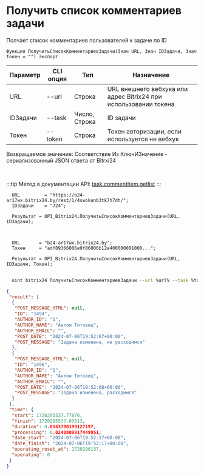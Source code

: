 ﻿---
sidebar_position: 1
---

# Получить список комментариев задачи
 Полчает список комментариев пользователей к задаче по ID



`Функция ПолучитьСписокКомментариевЗадачи(Знач URL, Знач IDЗадачи, Знач Токен = "") Экспорт`

  | Параметр | CLI опция | Тип | Назначение |
  |-|-|-|-|
  | URL | --url | Строка | URL внешнего вебхука или адрес Bitrix24 при использовании токена |
  | IDЗадачи | --task | Число, Строка | ID задачи |
  | Токен | --token | Строка | Токен авторизации, если используется не вебхук |

  
  Возвращаемое значение:   Соответствие Из КлючИЗначение - сериализованный JSON ответа от Bitrxi24

<br/>

:::tip
Метод в документации API: [task.commentitem.getlist](https://dev.1c-bitrix.ru/rest_help/tasks/task/commentitem/getlist.php)
:::
<br/>


```bsl title="Пример кода"
  URL         = "https://b24-ar17wx.bitrix24.by/rest/1/4swokunb3tk7h7dt/";
  IDЗадачи    = "724";
  
  Результат = OPI_Bitrix24.ПолучитьСписокКомментариевЗадачи(URL, IDЗадачи);
  
  
  
  URL       = "b24-ar17wx.bitrix24.by";
  Токен     = "adf89366006e9f06006b12e400000001000...";
  
  Результат = OPI_Bitrix24.ПолучитьСписокКомментариевЗадачи(URL, IDЗадачи, Токен);
```
	


```sh title="Пример команды CLI"
    
  oint bitrix24 ПолучитьСписокКомментариевЗадачи --url %url% --task %task% --filter %filter% --token %token%

```

```json title="Результат"
{
 "result": [
  {
   "POST_MESSAGE_HTML": null,
   "ID": "1494",
   "AUTHOR_ID": "1",
   "AUTHOR_NAME": "Антон Титовец",
   "AUTHOR_EMAIL": "",
   "POST_DATE": "2024-07-06T19:52:07+00:00",
   "POST_MESSAGE": "Задача изменена, не расходимся"
  },
  {
   "POST_MESSAGE_HTML": null,
   "ID": "1496",
   "AUTHOR_ID": "1",
   "AUTHOR_NAME": "Антон Титовец",
   "AUTHOR_EMAIL": "",
   "POST_DATE": "2024-07-06T19:52:08+00:00",
   "POST_MESSAGE": "Задача изменена, расходимся"
  }
 ],
 "time": {
  "start": 1720295537.77876,
  "finish": 1720295537.83513,
  "duration": 0.0563700199127197,
  "processing": 0.0240809917449951,
  "date_start": "2024-07-06T19:52:17+00:00",
  "date_finish": "2024-07-06T19:52:17+00:00",
  "operating_reset_at": 1720296137,
  "operating": 0
 }
}
```
